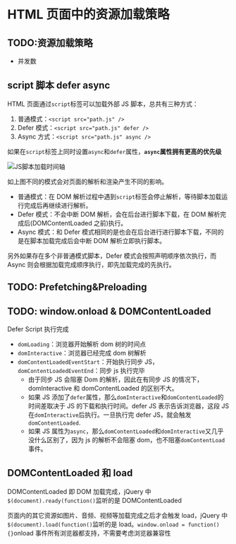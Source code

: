 # HTML 页面中的资源加载策略

## TODO:资源加载策略

- 并发数

## script 脚本 defer async

HTML 页面通过`script`标签可以加载外部 JS 脚本，总共有三种方式：

1. 普通模式：`<script src="path.js" />`
2. Defer 模式：`<script src="path.js" defer />`
3. Async 方式：`<script src="path.js" async />`

如果在`script`标签上同时设置`async`和`defer`属性，**`async`属性拥有更高的优先级**

![JS脚本加载时间轴](../assets/images/script-defer-async.jpeg)

如上图不同的模式会对页面的解析和渲染产生不同的影响。

- 普通模式：在 DOM 解析过程中遇到`script`标签会停止解析，等待脚本加载运行完成后再继续进行解析。
- Defer 模式：不会中断 DOM 解析，会在后台进行脚本下载，在 DOM 解析完成后(DOMContentLoaded 之前)执行。
- Async 模式：和 Defer 模式相同的是也会在后台进行进行脚本下载，不同的是在脚本加载完成后会中断 DOM 解析立即执行脚本。

另外如果存在多个非普通模式脚本，Defer 模式会按照声明顺序依次执行，而 Async 则会根据加载完成顺序执行，即先加载完成的先执行。

## TODO: Prefetching&Preloading

## TODO: window.onload & DOMContentLoaded

Defer Script 执行完成

- `domLoading`：浏览器开始解析 dom 树的时间点
- `domInteractive`：浏览器已经完成 dom 树解析
- `domContentLoadedEventStart`：开始执行同步 JS，`domContentLoadedEventEnd`：同步 js 执行完毕
  - 由于同步 JS 会阻塞 Dom 的解析，因此在有同步 JS 的情况下，domInteractive 和 domContentLoaded 的区别不大。
  - 如果 JS 添加了`defer`属性，那么`domInteractive`和`domContentLoaded`的时间差取决于 JS 的下载和执行时间。defer JS 表示告诉浏览器，这段 JS 在`domInteractive`后执行。一旦执行完 defer JS，就会触发`domContentLoaded`.
  - 如果 JS 属性为`async`，那么`domContentLoaded`和`domInteractive`又几乎没什么区别了，因为 js 的解析不会阻塞 dom，也不阻塞`domContentLoad`事件。

## DOMContentLoaded 和 load

DOMContentLoaded 即 DOM 加载完成，jQuery 中`$(document).ready(function()`监听的是 DOMContentLoaded

页面内的其它资源如图片、音频、视频等加载完成之后才会触发 load，jQuery 中`$(document).load(function()`监听的是 load。`window.onload = function(){}`onload 事件所有浏览器都支持，不需要考虑浏览器兼容性
